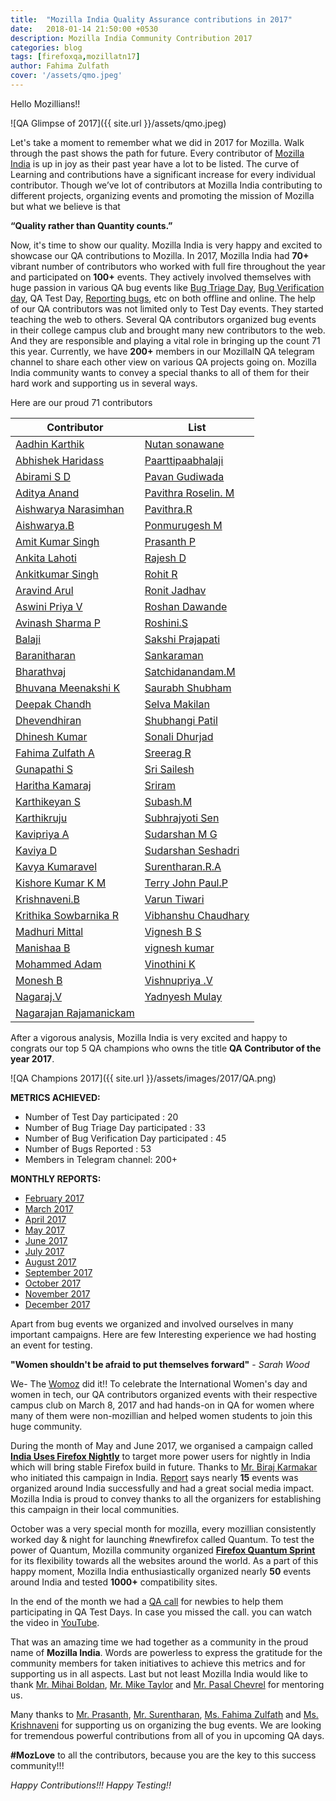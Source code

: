 ```yaml
---
title:  "Mozilla India Quality Assurance contributions in 2017"
date:   2018-01-14 21:50:00 +0530
description: Mozilla India Community Contribution 2017
categories: blog
tags: [firefoxqa,mozillatn17]
author: Fahima Zulfath
cover: '/assets/qmo.jpeg'
---
```


Hello Mozillians!!

![QA Glimpse of 2017]({{ site.url }}/assets/qmo.jpeg)


Let's take a moment to remember what we did in 2017 for Mozilla. Walk through the past shows the path for future. Every contributor of [Mozilla India](https://wiki.mozilla.org/India) is up in joy as their past year have a lot to be listed. The curve of Learning and contributions have a significant increase for every individual contributor. Though we’ve lot of contributors at Mozilla India contributing to different projects, organizing events and promoting the mission of Mozilla but what we believe is that  

**“Quality rather than Quantity counts.”**
 
Now, it's time to show our quality. Mozilla India is very happy and excited to showcase our QA contributions to Mozilla.
In 2017, Mozilla India had **70+** vibrant number of contributors who worked with full fire throughout the year and participated on **100+** events. They actively involved themselves with huge passion in various QA bug events like [Bug Triage Day](https://developer.mozilla.org/en-US/docs/Mozilla/QA/Bug_Triage_Day), [Bug Verification day](https://developer.mozilla.org/en-US/docs/Mozilla/QA/Bug_Verification_Day), QA Test Day, [Reporting bugs](https://developer.mozilla.org/en-US/docs/Mozilla/QA/Bug_writing_guidelines), etc on both offline and online. The help of our QA contributors was not limited only to Test Day events. They started teaching the web to others. Several QA contributors organized bug events in their college campus club and brought many new contributors to the web. And they are responsible and playing a vital role in bringing up the count 71 this year.  Currently, we have **200+** members in our MozillaIN QA telegram channel to share each other view on various QA projects going on. Mozilla India community wants to convey a special thanks to all of them for their hard work and supporting us in several ways.

Here are our proud 71 contributors

| Contributor | List|
| --- | --- |
| [Aadhin Karthik](https://twitter.com/AadhinKarthik) | [Nutan sonawane](https://twitter.com/Nutan_Sonawane) |
| [Abhishek Haridass](https://twitter.com/) | [Paarttipaabhalaji](https://twitter.com/paarilovely) |
| [Abirami S D](https://twitter.com/abidevsd) |  [Pavan Gudiwada](https://twitter.com/PavanKiran27) |
| [Aditya Anand](https://twitter.com/Aditya2519Anand) | [Pavithra Roselin. M](https://twitter.com/RoselinPavithra) |
| [Aishwarya Narasimhan](https://twitter.com/AndalNarasimhan) |  [Pavithra.R](https://twitter.com/) |
| [Aishwarya.B](https://twitter.com/Aishwarya_Bala5) | [Ponmurugesh M](https://twitter.com/ponmurugesh007) |
| [Amit Kumar Singh](https://twitter.com/amitsin6h) | [Prasanth P](https://twitter.com/prasanthp96) |
| [Ankita Lahoti](https://twitter.com/) | [Rajesh D](https://twitter.com/rajeshhacker023) |
| [Ankitkumar Singh](https://twitter.com/Anki7Singh) | [Rohit R](https://twitter.com/) |
| [Aravind Arul](https://twitter.com/Aravind007Arul) | [Ronit Jadhav](https://twitter.com/) |
| [Aswini Priya V](https://twitter.com/) | [Roshan Dawande](https://twitter.com/RoshanDawande) |
| [Avinash Sharma P](https://twitter.com/PAvinashSharma) | [Roshini.S](https://twitter.com/) |
| [Balaji](https://twitter.com/balaji2198) | [Sakshi Prajapati](https://twitter.com/) 
| [Baranitharan](https://twitter.com/baranicool) | [Sankaraman](https://twitter.com/) |
| [Bharathvaj](https://twitter.com/Bharath_gowan) | [Satchidanandam.M](https://twitter.com/) |
| [Bhuvana Meenakshi K](https://twitter.com/bhuvanakotees1) | [Saurabh Shubham](https://twitter.com/) |
| [Deepak Chandh](https://twitter.com/deepakchandh) | [Selva Makilan](https://twitter.com/selva_makilan) |
| [Dhevendhiran](https://twitter.com/dhevendhiran_m) | [Shubhangi Patil](https://twitter.com/PatilShubhangiS) |
| [Dhinesh Kumar](https://twitter.com/Dhinesh_Kumar_M) | [Sonali Dhurjad](https://twitter.com/) |
| [Fahima Zulfath A](https://twitter.com/FahimaZulfath) | [Sreerag R](https://twitter.com/) |
| [Gunapathi S](https://twitter.com/) | [Sri Sailesh](https://twitter.com/saileshbaskar1) |
| [Haritha Kamaraj](https://twitter.com/HarithaKamaraj) | [Sriram](https://twitter.com/imSriramB) |
| [Karthikeyan S](https://twitter.com/im_karthimadav7) | [Subash.M](https://twitter.com/subahiphop4) |
| [Karthikruju](https://twitter.com/) | [Subhrajyoti Sen](https://twitter.com/iamsubhrajyoti) |
| [Kavipriya A](https://twitter.com/Kavianandha0594) | [Sudarshan M G](https://twitter.com/) |
| [Kaviya D](https://twitter.com/) | [Sudarshan Seshadri](https://twitter.com/) |
| [Kavya Kumaravel](https://twitter.com/KavyaKmk97) | [Surentharan.R.A](https://twitter.com/surentharan7) | 
| [Kishore Kumar K M](https://twitter.com/the_kalmann) | [Terry John Paul.P](https://twitter.com/terryjohnpaul20) |
| [Krishnaveni.B](https://twitter.com/venikrishbm) | [Varun Tiwari](https://twitter.com/) |
| [Krithika Sowbarnika R](https://twitter.com/ragavaa25) | [Vibhanshu Chaudhary](https://twitter.com/vibhanshu95) |
| [Madhuri Mittal](https://twitter.com/Madhuri_QA) | [Vignesh B S](https://twitter.com/) |
| [Manishaa B](https://twitter.com/) | [vignesh kumar](https://twitter.com/) |
| [Mohammed Adam](https://twitter.com/iam_amdadam) | [Vinothini K](https://twitter.com/vinosri99) |
| [Monesh B](https://twitter.com/MoneshB7) | [Vishnupriya .V](https://twitter.com/vkpriya15) |
| [Nagaraj.V](https://twitter.com/nagarajnaidu921) | [Yadnyesh Mulay](https://twitter.com/) |
| [Nagarajan Rajamanickam](https://twitter.com/rnagarajan96) |

After a vigorous analysis, Mozilla India is very excited and happy to congrats our top 5 QA champions who owns the title **QA Contributor of the year 2017**. 

![QA Champions 2017]({{ site.url }}/assets/images/2017/QA.png)


**METRICS ACHIEVED:**

- Number of Test Day participated : 20
- Number of Bug Triage Day participated : 33
- Number of Bug Verification Day participated : 45
- Number of Bugs Reported : 53
- Members in Telegram channel: 200+

**MONTHLY REPORTS:**

- [February 2017](https://mozillatn.github.io/blog/MozillaIN-QA-contributions-Feb17/)
- [March 2017](https://mozillatn.github.io/blog/MozillaIN-QA-contributions-March17/)
- [April 2017](https://mozillatn.github.io/blog/MozillaIN-QA-contributions-April17/)
- [May 2017](https://mozillatn.github.io/blog/MozillaIN-QA-contributions-May17/)
- [June 2017](https://mozillatn.github.io/blog/MozillaIN-QA-contributions-June17/)
- [July 2017](https://mozillatn.github.io/blog/MozillaIN-QA-contributions-July17/)
- [August 2017](https://mozillatn.github.io/blog/MozillaIN-QA-contributions-August17/)
- [September 2017](https://mozillatn.github.io/blog/MozillaIN-QA-contributions-September17/)
- [October 2017](https://mozillatn.github.io/blog/MozillaIN-QA-contributions-October17/)
- [November 2017](https://mozillatn.github.io/blog/MozillaIN-QA-contributions-November17/)
- [December 2017](https://mozillatn.github.io/blog/MozillaIN-QA-contributions-December17/)

Apart from bug events we organized and involved ourselves in many important campaigns. Here are few Interesting experience we had hosting an event for testing.

**"Women shouldn't be afraid to put themselves forward"** - *Sarah Wood*

We- The [Womoz](https://wiki.mozilla.org/WoMoz) did it!! To celebrate the International Women's day and women in tech, our QA contributors organized events with their respective campus club on March 8, 2017 and had hands-on in QA for women where many of them were non-mozillian and helped women students to join this huge community. 

During the month of May and June 2017, we organised a campaign called **[India Uses Firefox Nightly](https://wiki.mozilla.org/India/India_uses_Firefox_Nightly)** to target more power users for nightly in India which will bring stable Firefox build in future. Thanks to [Mr. Biraj Karmakar](https://twitter.com/birajkarmakar) who initiated this campaign in India. [Report](https://drive.google.com/file/d/0B1qJEkrT0AW8NzZrMHQ4bVpfZEE/view) says nearly **15** events was organized around India successfully and had a great social media impact. Mozilla India is proud to convey thanks to all the organizers for establishing this campaign in their local communities.

October was a very special month for mozilla, every mozillian consistently worked day & night for launching #newfirefox called Quantum. To test the power of Quantum, Mozilla community organized **[Firefox Quantum Sprint](https://firefoxsprint.mozilla.community/)** for its flexibility towards all the websites around the world. As a part of this happy moment, Mozilla India enthusiastically organized nearly **50** events around India and tested **1000+** compatibility sites.

In the end of the month we had a [QA call](https://fahimazulfath.wordpress.com/2017/12/24/qa-test-day-online-event/) for newbies to help them participating in QA Test Days.  In case you missed the call. you can watch the video in [YouTube](https://www.youtube.com/playlist?list=PLV5zqYRQOU3lJ1zWsLS9OUYYjmHtkhc0x&jct=ijtCDC9slLtDSnHkyt-t7bKGgMvezA). 
 
That was an amazing time we had together as a community in the proud name of **Mozilla India**. Words are powerless to express the gratitude for the community members for taken initiatives to achieve this metrics and for supporting us in all aspects. Last but not least Mozilla India would like to thank [Mr. Mihai Boldan](https://mozillians.org/en-US/u/mboldan/), [Mr. Mike Taylor](https://mozillians.org/en-US/u/miketaylr/) and [Mr. Pasal Chevrel](https://mozillians.org/en-US/u/pascalc/) for mentoring us.

Many thanks to [Mr. Prasanth](https://twitter.com/prasanthp96), [Mr. Surentharan](https://twitter.com/surentharan7), [Ms. Fahima Zulfath](https://twitter.com/FahimaZulfath) and [Ms. Krishnaveni](https://twitter.com/venikrishbm) for supporting us on organizing the bug events. We are looking for tremendous powerful contributions from all of you in upcoming QA days.

**#MozLove** to all the contributors, because you are the key to this success community!!!  

   *Happy Contributions!!! Happy Testing!!*
